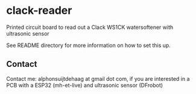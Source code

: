 # clack-reader
Printed circuit board to read out a Clack WS1CK watersoftener with ultrasonic sensor

See README directory for more information on how to set this up.

## Contact
Contact me: alphonsuijtdehaag at gmail dot com, if you are interested in a PCB with a ESP32 (mh-et-live) and ultrasonic sensor (DFrobot)

